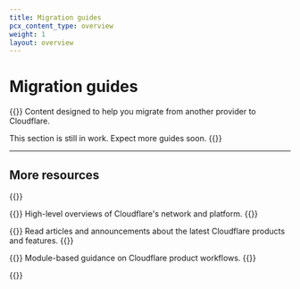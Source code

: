 ```yaml
---
title: Migration guides
pcx_content_type: overview
weight: 1
layout: overview
---
```

 
# Migration guides

{{<description>}}
Content designed to help you migrate from another provider to Cloudflare.

This section is still in work. Expect more guides soon.
{{</description>}}

---
 
## More resources

{{<resource-group>}}
 
{{<resource header="Reference architectures" href="/reference-architectures/" icon="learning-center-book">}}
High-level overviews of Cloudflare's network and platform.
{{</resource>}}

{{<resource header="Cloudflare blog" href="https://blog.cloudflare.com/" icon="learning-center-book">}}
Read articles and announcements about the latest Cloudflare products and features.
{{</resource>}}

{{<resource header="Learning Paths" href="/learning-paths/" icon="learning-center-book">}}
Module-based guidance on Cloudflare product workflows.
{{</resource>}}
 
{{</resource-group>}}
